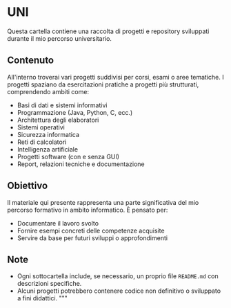 # UNI

Questa cartella contiene una raccolta di progetti e repository sviluppati durante il mio percorso universitario.

## Contenuto

All'interno troverai vari progetti suddivisi per corsi, esami o aree tematiche. I progetti spaziano da esercitazioni pratiche a progetti più strutturati, comprendendo ambiti come:

- Basi di dati e sistemi informativi
- Programmazione (Java, Python, C, ecc.)
- Architettura degli elaboratori
- Sistemi operativi
- Sicurezza informatica
- Reti di calcolatori
- Intelligenza artificiale
- Progetti software (con e senza GUI)
- Report, relazioni tecniche e documentazione

## Obiettivo

Il materiale qui presente rappresenta una parte significativa del mio percorso formativo in ambito informatico. È pensato per:

- Documentare il lavoro svolto
- Fornire esempi concreti delle competenze acquisite
- Servire da base per futuri sviluppi o approfondimenti

## Note

- Ogni sottocartella include, se necessario, un proprio file `README.md` con descrizioni specifiche.
- Alcuni progetti potrebbero contenere codice non definitivo o sviluppato a fini didattici.
"""

